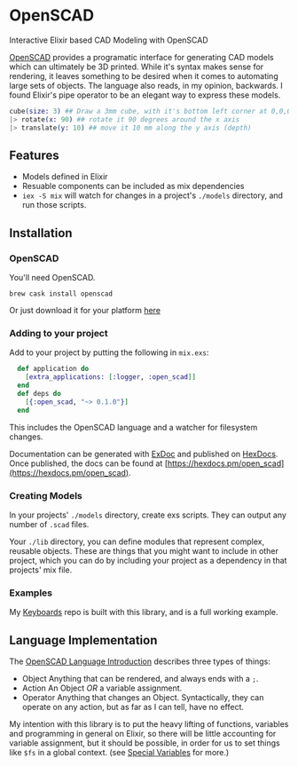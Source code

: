 # OpenSCAD

Interactive Elixir based CAD Modeling with OpenSCAD

[OpenSCAD](http://www.openscad.org) provides a programatic interface for
generating CAD models which can ultimately be 3D printed. While it's syntax
makes sense for rendering, it leaves something to be desired when it comes to
automating large sets of objects. The language also reads, in my opinion,
backwards. I found Elixir's pipe operator to be an elegant way to express these
models.

```elixir
cube(size: 3) ## Draw a 3mm cube, with it's bottom left corner at 0,0,0
|> rotate(x: 90) ## rotate it 90 degrees around the x axis
|> translate(y: 10) ## move it 10 mm along the y axis (depth)

```

## Features

* Models defined in Elixir
* Resuable components can be included as mix dependencies
* `iex -S mix` will watch for changes in a project's `./models` directory, and
  run those scripts.


## Installation

### OpenSCAD

You'll need OpenSCAD.

```shell
brew cask install openscad
```

Or just download it for your platform
[here](http://www.openscad.org/downloads.html)

### Adding to your project

Add to your project by putting the following in `mix.exs`:

```elixir
  def application do
    [extra_applications: [:logger, :open_scad]]
  end
  def deps do
    [{:open_scad, "~> 0.1.0"}]
  end
```

This includes the OpenSCAD language and a watcher for filesystem changes.


Documentation can be generated with [ExDoc](https://github.com/elixir-lang/ex_doc)
and published on [HexDocs](https://hexdocs.pm). Once published, the docs can
be found at [https://hexdocs.pm/open_scad](https://hexdocs.pm/open_scad).

### Creating Models

In your projects' `./models` directory, create exs scripts. They can output any
number of `.scad` files.

Your `./lib` directory, you can define modules that represent complex, reusable
objects. These are things that you might want to include in other project, which
you can do by including your project as a dependency in that projects' mix file.

### Examples

My [Keyboards](https://github.com/joedevivo/keyboards) repo is built with this
library, and is a full working example.

## Language Implementation

The [OpenSCAD Language
Introduction](https://en.wikibooks.org/wiki/OpenSCAD_User_Manual/The_OpenSCAD_Language#Introduction)
describes three types of things:

* Object
  Anything that can be rendered, and always ends with a `;`.
* Action
  An Object *OR* a variable assignment.
* Operator
  Anything that changes an Object. Syntactically, they can operate on
  any action, but as far as I can tell, have no effect.

My intention with this library is to put the heavy lifting of functions,
variables and programming in general on Elixir, so there will be little
accounting for variable assignment, but it should be possible, in order for us
to set things like `$fs` in a global context. (see [Special
Variables](https://en.wikibooks.org/wiki/OpenSCAD_User_Manual/The_OpenSCAD_Language#.24fa.2C_.24fs_and_.24fn)
for more.)
